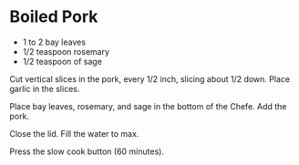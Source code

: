 # Boiled Pork

* 1 to 2 bay leaves
* 1/2 teaspoon rosemary
* 1/2 teaspoon of sage

Cut vertical slices in the pork, every 1/2 inch, slicing about 1/2 down.  Place garlic in the slices.

Place bay leaves, rosemary, and sage in the bottom of the Chefe.  Add the pork.

Close the lid.  Fill the water to max.

Press the slow cook button (60 minutes).
